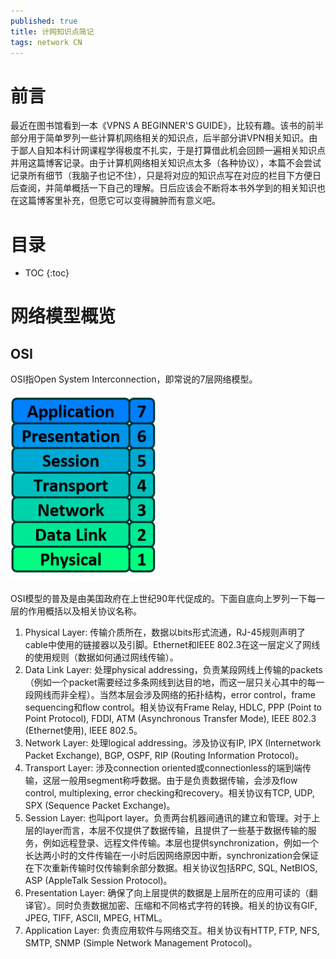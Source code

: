 ```yaml
---
published: true 
title: 计网知识点简记
tags: network CN
---
```

# 前言
最近在图书馆看到一本《VPNS A BEGINNER'S GUIDE》，比较有趣。该书的前半部分用于简单罗列一些计算机网络相关的知识点，后半部分讲VPN相关知识。由于鄙人自知本科计网课程学得极度不扎实，于是打算借此机会回顾一遍相关知识点并用这篇博客记录。由于计算机网络相关知识点太多（各种协议），本篇不会尝试记录所有细节（我脑子也记不住），只是将对应的知识点写在对应的栏目下方便日后查阅，并简单概括一下自己的理解。日后应该会不断将本书外学到的相关知识也在这篇博客里补充，但愿它可以变得臃肿而有意义吧。

# 目录
* TOC
{:toc}

# 网络模型概览
## OSI
OSI指Open System Interconnection，即常说的7层网络模型。

![OSI模型](../images/posts/network/osi.png)

OSI模型的普及是由美国政府在上世纪90年代促成的。下面自底向上罗列一下每一层的作用概括以及相关协议名称。
1. Physical Layer: 传输介质所在，数据以bits形式流通，RJ-45规则声明了cable中使用的链接器以及引脚。Ethernet和IEEE 802.3在这一层定义了网线的使用规则（数据如何通过网线传输）。
2. Data Link Layer: 处理physical addressing，负责某段网线上传输的packets（例如一个packet需要经过多条网线到达目的地，而这一层只关心其中的每一段网线而非全程）。当然本层会涉及网络的拓扑结构，error control，frame sequencing和flow control。相关协议有Frame Relay, HDLC, PPP (Point to Point Protocol), FDDI, ATM (Asynchronous Transfer Mode), IEEE 802.3 (Ethernet使用), IEEE 802.5。
3. Network Layer: 处理logical addressing。涉及协议有IP, IPX (Internetwork Packet Exchange), BGP, OSPF, RIP (Routing Information Protocol)。
4. Transport Layer: 涉及connection oriented或connectionless的端到端传输，这层一般用segment称呼数据。由于是负责数据传输，会涉及flow control, multiplexing, error checking和recovery。相关协议有TCP, UDP, SPX (Sequence Packet Exchange)。
5. Session Layer: 也叫port layer。负责两台机器间通讯的建立和管理。对于上层的layer而言，本层不仅提供了数据传输，且提供了一些基于数据传输的服务，例如远程登录、远程文件传输。本层也提供synchronization，例如一个长达两小时的文件传输在一小时后因网络原因中断，synchronization会保证在下次重新传输时仅传输剩余部分数据。相关协议包括RPC, SQL, NetBIOS, ASP (AppleTalk Session Protocol)。
6. Presentation Layer: 确保了向上层提供的数据是上层所在的应用可读的（翻译官）。同时负责数据加密、压缩和不同格式字符的转换。相关的协议有GIF, JPEG, TIFF, ASCII, MPEG, HTML。
7. Application Layer: 负责应用软件与网络交互。相关协议有HTTP, FTP, NFS, SMTP, SNMP (Simple Network Management Protocol)。